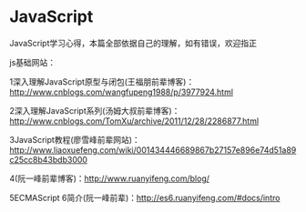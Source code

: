 # JavaScript
JavaScript学习心得，本篇全部依据自己的理解，如有错误，欢迎指正

js基础网站：

1深入理解JavaScript原型与闭包(王福朋前辈博客)：http://www.cnblogs.com/wangfupeng1988/p/3977924.html

2深入理解JavaScript系列(汤姆大叔前辈博客)：http://www.cnblogs.com/TomXu/archive/2011/12/28/2286877.html

3JavaScript教程(廖雪峰前辈网站)：http://www.liaoxuefeng.com/wiki/001434446689867b27157e896e74d51a89c25cc8b43bdb3000

4(阮一峰前辈博客)：http://www.ruanyifeng.com/blog/

5ECMAScript 6简介(阮一峰前辈)：http://es6.ruanyifeng.com/#docs/intro
